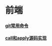 # 前端

#### [git常用命令](https://github.com/z826526354/myProject/blob/master/git.md)

#### [call和apply源码实现](https://github.com/z826526354/myProject/blob/master/call-apply.md)

